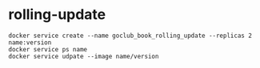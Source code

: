 # rolling-update

```shell
docker service create --name goclub_book_rolling_update --replicas 2 name:version
docker service ps name
docker service udpate --image name/version
```